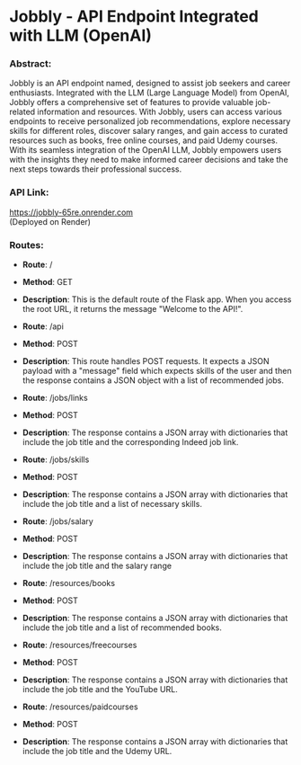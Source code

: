 # Jobbly - API Endpoint Integrated with LLM (OpenAI)
### Abstract: <br>
Jobbly is an API endpoint named, designed to assist job seekers and career enthusiasts. Integrated with the LLM (Large Language Model) from OpenAI, Jobbly offers a comprehensive set of features to provide valuable job-related information and resources. With Jobbly, users can access various endpoints to receive personalized job recommendations, explore necessary skills for different roles, discover salary ranges, and gain access to curated resources such as books, free online courses, and paid Udemy courses. With its seamless integration of the OpenAI LLM, Jobbly empowers users with the insights they need to make informed career decisions and take the next steps towards their professional success.
### API Link:
https://jobbly-65re.onrender.com <br> (Deployed on Render)

### Routes: <br>

- **Route**: /
- **Method**: GET
- **Description**: This is the default route of the Flask app. When you access the root URL, it returns the message "Welcome to the API!".<br>

- **Route**: /api
- **Method**: POST
- **Description**: This route handles POST requests. It expects a JSON payload with a "message" field which expects skills of the user and then the response contains a JSON object with a list of recommended jobs.<br>

- **Route**: /jobs/links
- **Method**: POST
- **Description**: The response contains a JSON array with dictionaries that include the job title and the corresponding Indeed job link.<br>


- **Route**: /jobs/skills
- **Method**: POST
- **Description**: The response contains a JSON array with dictionaries that include the job title and a list of necessary skills.<br>

- **Route**: /jobs/salary
- **Method**: POST
- **Description**: The response contains a JSON array with dictionaries that include the job title and the salary range<br>

- **Route**: /resources/books
- **Method**: POST
- **Description**: The response contains a JSON array with dictionaries that include the job title and a list of recommended books.<br>

- **Route**: /resources/freecourses
- **Method**: POST
- **Description**: The response contains a JSON array with dictionaries that include the job title and the YouTube URL.<br>

- **Route**: /resources/paidcourses
- **Method**: POST
- **Description**: The response contains a JSON array with dictionaries that include the job title and the Udemy URL.<br>

